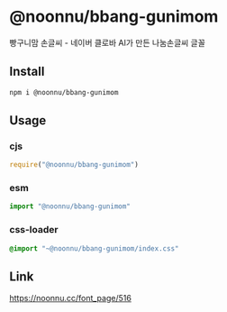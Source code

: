 # @noonnu/bbang-gunimom
빵구니맘 손글씨 - 네이버 클로바 AI가 만든 나눔손글씨 글꼴

## Install
```sh
npm i @noonnu/bbang-gunimom
```
## Usage
### cjs
```js
require("@noonnu/bbang-gunimom")
```
### esm
```js
import "@noonnu/bbang-gunimom"
```
### css-loader
```css
@import "~@noonnu/bbang-gunimom/index.css"
```

## Link
https://noonnu.cc/font_page/516